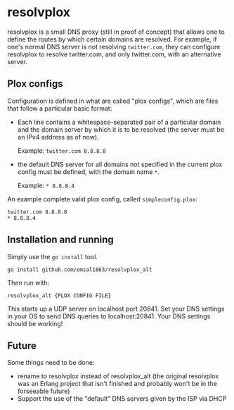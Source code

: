 # resolvplox

resolvplox is a small DNS proxy (still in proof of concept) that allows one to define the routes by which certain domains are resolved. For example, if one's normal DNS server is not resolving `twitter.com`, they can configure resolvplox to resolve twitter.com, and only twitter.com, with an alternative server.

## Plox configs

Configuration is defined in what are called "plox configs", which are files that follow a particular basic format:
* Each line contains a whitespace-separated pair of a particular domain and the domain server by which it is to be resolved (the server must be an IPv4 address as of now).

    Example: `twitter.com 8.8.8.8`
* the default DNS server for all domains not specified in the current plox config must be defined, with the domain name `*`.

    Example: ```* 8.8.8.4```

An example complete valid plox config, called `simpleconfig.plox`:

```
twitter.com 8.8.8.8
* 8.8.8.4
```

## Installation and running

Simply use the `go install` tool.

```
go install github.com/emsal1863/resolvplox_alt
```

Then run with:

```
resolvplox_alt {PLOX CONFIG FILE}
```

This starts up a UDP server on localhost port 20841. Set your DNS settings in your OS to send DNS queries to localhost:20841. Your DNS settings should be working!


## Future

Some things need to be done:

* rename to resolvplox instead of resolvplox_alt (the original resolvplox was an Erlang project that isn't finished and probably won't be in the forseeable future)
* Support the use of the "default" DNS servers given by the ISP via DHCP
